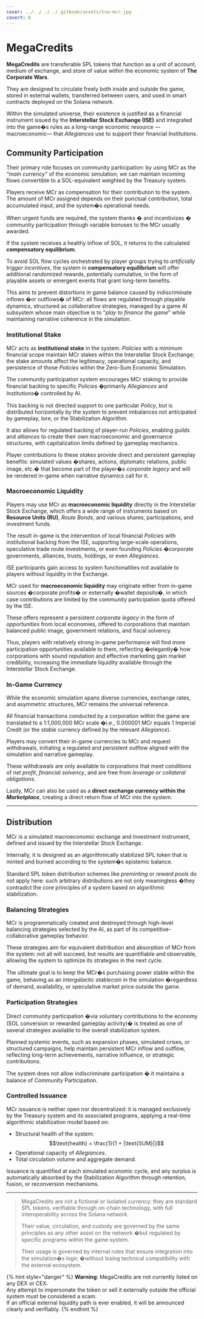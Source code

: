 ```yaml
---
cover: ../../../../.gitbook/assets/tcw-mcr.jpg
coverY: 0
---
```


# MegaCredits

**MegaCredits** are transferable SPL tokens that function as a unit of account, medium of exchange, and store of value within the economic system of **The Corporate Wars**.

They are designed to circulate freely both inside and outside the game, stored in external wallets, transferred between users, and used in smart contracts deployed on the Solana network.

Within the simulated universe, their existence is justified as a financial instrument issued by the **Interstellar Stock Exchange (ISE)** and integrated into the game�s rules as a long-range economic resource —macroeconomic— that _Allegiances_ use to support their financial _Institutions_.

## Community Participation

Their primary role focuses on community participation: by using MCr as the _"main currency"_ of the economic simulation, we can maintain incoming flows convertible to a SOL-equivalent weighted by the Treasury system.

Players receive MCr as compensation for their contribution to the system. The amount of MCr assigned depends on their punctual contribution, total accumulated input, and the system�s operational needs.

When urgent funds are required, the system thanks � and incentivizes � community participation through variable bonuses to the MCr usually awarded.

If the system receives a healthy inflow of SOL, it returns to the calculated **compensatory equilibrium**.

To avoid SOL flow cycles orchestrated by player groups trying to _artificially trigger incentives_, the system in **compensatory equilibrium** will offer additional randomized rewards, potentially cumulative, in the form of playable assets or emergent events that grant long-term benefits.

This aims to prevent distortions in game balance caused by indiscriminate inflows �or outflows� of MCr: all flows are regulated through playable dynamics, structured as collaborative strategies, managed by a game AI subsystem whose main objective is to "_play to finance the game_" while maintaining narrative coherence in the simulation.

### Institutional Stake

MCr acts as **institutional stake** in the system. _Policies_ with a minimum financial scope maintain MCr stakes within the Interstellar Stock Exchange; the stake amounts affect the legitimacy, operational capacity, and persistence of those _Policies_ within the Zero-Sum Economic Simulation.

The community participation system encourages MCr staking to provide financial backing to specific _Policies_ �primarily _Allegiances_ and _Institutions_� controlled by AI.

This backing is not directed support to one particular _Policy_, but is distributed horizontally by the system to prevent imbalances not anticipated by gameplay, lore, or the Stabilization Algorithm.

It also allows for regulated backing of player-run _Policies_, enabling _guilds_ and _alliances_ to create their own macroeconomic and governance structures, with capitalization limits defined by gameplay mechanics.

Player contributions to these _stakes_ provide direct and persistent gameplay benefits: simulated values �shares, actions, diplomatic relations, public image, etc.� that become part of the player�s _corporate legacy_ and will be rendered in-game when narrative dynamics call for it.

### Macroeconomic Liquidity

Players may use MCr as **macroeconomic liquidity** directly in the Interstellar Stock Exchange, which offers a wide range of instruments based on **Resource Units (RU)**, _Route Bonds_, and various shares, participations, and investment funds.

The result in-game is the intervention of local financial _Policies_ with institutional backing from the ISE, supporting large-scale operations, speculative trade route investments, or even founding _Policies_ �corporate governments, alliances, trusts, holdings, or even _Allegiances_.

ISE participants gain access to system functionalities not available to players without liquidity in the Exchange.

MCr used for **macroeconomic liquidity** may originate either from in-game sources �corporate profits� or externally �wallet deposits�, in which case contributions are limited by the community participation quota offered by the ISE.

These offers represent a persistent _corporate legacy_ in the form of _opportunities_ from local economies, offered to corporations that maintain balanced public image, government relations, and fiscal solvency.

Thus, players with relatively strong in-game performance will find more participation opportunities available to them, reflecting �elegantly� how corporations with sound reputation and effective marketing gain market credibility, increasing the immediate liquidity available through the Interstellar Stock Exchange.

### In-Game Currency

While the economic simulation spans diverse currencies, exchange rates, and asymmetric structures, MCr remains the universal reference.

All financial transactions conducted by a corporation within the game are translated to a 1:1,000,000 MCr scale �i.e., 0.000001 MCr equals 1 Imperial Credit (or the _stable_ currency defined by the relevant _Allegiance_).

Players may convert their in-game currencies to MCr and request withdrawals, initiating a regulated and persistent outflow aligned with the simulation and narrative gameplay.

These withdrawals are only available to corporations that meet conditions of _net profit_, _financial solvency_, and are free from _leverage or collateral obligations_.

Lastly, MCr can also be used as a **direct exchange currency within the&#x20;**_**Marketplace**_, creating a direct return flow of MCr into the system.

***

## Distribution

MCr is a simulated macroeconomic exchange and investment instrument, defined and issued by the Interstellar Stock Exchange.

Internally, it is designed as an algorithmically stabilized SPL token that is minted and burned according to the system�s epistemic balance.

Standard SPL token distribution schemes like _preminting_ or _reward pools_ do not apply here: such arbitrary distributions are not only meaningless �they contradict the core principles of a system based on algorithmic stabilization.

### Balancing Strategies

MCr is programmatically created and destroyed through high-level balancing strategies selected by the AI, as part of its competitive-collaborative gameplay behavior.

These strategies aim for equivalent distribution and absorption of MCr from the system: not all will succeed, but results are quantifiable and observable, allowing the system to optimize its strategies in the next cycle.

The ultimate goal is to keep the MCr�s purchasing power stable within the game, behaving as an _intergalactic stablecoin_ in the simulation �regardless of demand, availability, or speculative market price outside the game.

### Participation Strategies

Direct community participation �via voluntary contributions to the economy (SOL conversion or rewarded gameplay activity)� is treated as one of several strategies available to the overall stabilization system.

Planned systemic events, such as expansion phases, simulated crises, or structured campaigns, help maintain persistent MCr inflow and outflow, reflecting long-term achievements, narrative influence, or strategic contributions.

The system does not allow indiscriminate participation � it maintains a balance of Community Participation.

### Controlled Issuance

MCr issuance is neither open nor decentralized: it is managed exclusively by the Treasury system and its associated programs, applying a real-time algorithmic stabilization model based on:

* Structural health of the system: $$\text{health} = \frac{1}{1 + |\text{SUM}|}$$
* Operational capacity of _Allegiances_.
* Total circulation volume and aggregate demand.

Issuance is quantified at each simulated economic cycle, and any surplus is automatically absorbed by the Stabilization Algorithm through retention, fusion, or reconversion mechanisms.

***

> MegaCredits are not a fictional or isolated currency: they are standard SPL tokens, verifiable through on-chain technology, with full interoperability across the Solana network.
>
> Their value, circulation, and custody are governed by the same principles as any other asset on the network �but regulated by specific programs within the game system.
>
> Their usage is governed by internal rules that ensure integration into the simulation�s logic �without losing technical compatibility with the external ecosystem.

{% hint style="danger" %}
**Warning**: MegaCredits are not currently listed on any DEX or CEX.\
Any attempt to impersonate the token or sell it externally outside the official system must be considered a scam.\
If an official external liquidity path is ever enabled, it will be announced clearly and verifiably.
{% endhint %}
